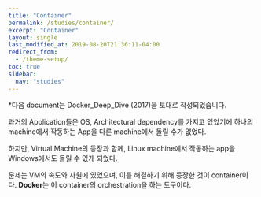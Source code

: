 ```yaml
---
title: "Container"
permalink: /studies/container/
excerpt: "Container"
layout: single
last_modified_at: 2019-08-20T21:36:11-04:00
redirect_from:
  - /theme-setup/
toc: true
sidebar:
  nav: "studies"
---
```

*다음 document는 Docker_Deep_Dive (2017)을 토대로 작성되었습니다.

과거의 Application들은 OS, Architectural dependency를 가지고 있었기에 하나의 machine에서 작동하는 App을 다른 machine에서 돌릴 수가 없었다.

하지만, Virtual Machine의 등장과 함께, Linux machine에서 작동하는 app을 Windows에서도 돌릴 수 있게 되었다.

문제는 VM의 속도와 자원에 있었으며, 이를 해결하기 위해 등장한 것이 container이다. **Docker**는 이 container의 orchestration을 하는 도구이다.

# 